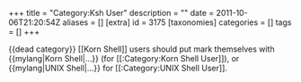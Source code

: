 +++
title = "Category:Ksh User"
description = ""
date = 2011-10-06T21:20:54Z
aliases = []
[extra]
id = 3175
[taxonomies]
categories = []
tags = []
+++

{{dead category}}
[[Korn Shell]] users should put mark themselves with <nowiki>{{mylang|Korn Shell|...}}</nowiki> (for [[:Category:Korn Shell User]]), or <nowiki>{{mylang|UNIX Shell|...}}</nowiki> for [[:Category:UNIX Shell User]].
